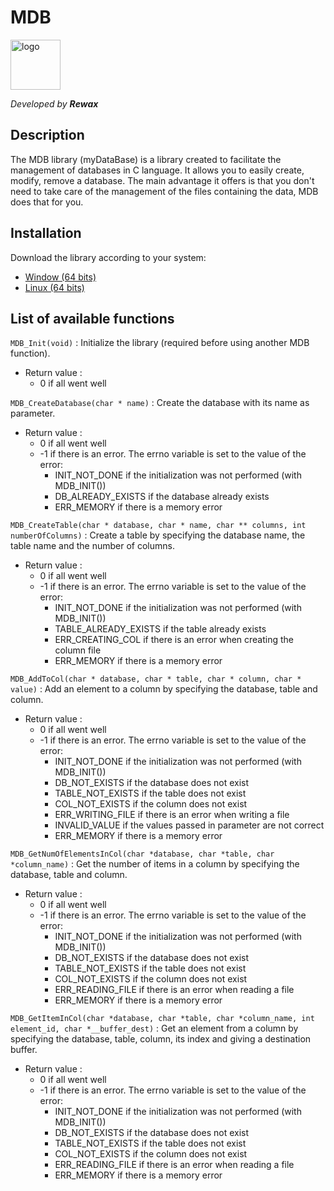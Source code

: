 # **MDB**

<img src="./logo.ico" alt="logo" width="80"> <!--Logo-->  

*Developed by **Rewax***

## Description
The MDB library (myDataBase) is a library created to facilitate the management of databases in C language. It allows you to easily create, modify, remove a database. The main advantage it offers is that you don't need to take care of the management of the files containing the data, MDB does that for you.

## Installation
Download the library according to your system:  
* [Window (64 bits)](https://rewax61.alwaysdata.net/MDB-lib_Win_64.zip)
* [Linux (64 bits)](https://rewax61.alwaysdata.net/MDB-lib_Linux_64.zip)

## List of available functions

`MDB_Init(void)` : Initialize the library (required before using another MDB function).
* Return value :  
    - 0 if all went well

`MDB_CreateDatabase(char * name)` : Create the database with its name as parameter.
* Return value :
    - 0 if all went well
    - -1 if there is an error. The errno variable is set to the value of the error:
        - INIT_NOT_DONE if the initialization was not performed (with MDB_INIT())
        - DB_ALREADY_EXISTS if the database already exists
        - ERR_MEMORY if there is a memory error

`MDB_CreateTable(char * database, char * name, char ** columns, int numberOfColumns)` : Create a table by specifying the database name, the table name and the number of columns.
* Return value :
    - 0 if all went well
    - -1 if there is an error. The errno variable is set to the value of the error:
        - INIT_NOT_DONE if the initialization was not performed (with MDB_INIT())
        - TABLE_ALREADY_EXISTS if the table already exists
        - ERR_CREATING_COL if there is an error when creating the column file
        - ERR_MEMORY if there is a memory error

`MDB_AddToCol(char * database, char * table, char * column, char * value)` : Add an element to a column by specifying the database, table and column.
* Return value :
    - 0 if all went well
    - -1 if there is an error. The errno variable is set to the value of the error:
        - INIT_NOT_DONE if the initialization was not performed (with MDB_INIT())
        - DB_NOT_EXISTS if the database does not exist
        - TABLE_NOT_EXISTS if the table does not exist
        - COL_NOT_EXISTS if the column does not exist
        - ERR_WRITING_FILE if there is an error when writing a file
        - INVALID_VALUE if the values passed in parameter are not correct
        - ERR_MEMORY if there is a memory error

`MDB_GetNumOfElementsInCol(char *database, char *table, char *column_name)` : Get the number of items in a column by specifying the database, table and column.
* Return value :
    - 0 if all went well
    - -1 if there is an error. The errno variable is set to the value of the error:
        - INIT_NOT_DONE if the initialization was not performed (with MDB_INIT())
        - DB_NOT_EXISTS if the database does not exist
        - TABLE_NOT_EXISTS if the table does not exist
        - COL_NOT_EXISTS if the column does not exist
        - ERR_READING_FILE if there is an error when reading a file
        - ERR_MEMORY if there is a memory error

`MDB_GetItemInCol(char *database, char *table, char *column_name, int element_id, char *__buffer_dest)` : Get an element from a column by specifying the database, table, column, its index and giving a destination buffer.
* Return value :
    - 0 if all went well
    - -1 if there is an error. The errno variable is set to the value of the error:
        - INIT_NOT_DONE if the initialization was not performed (with MDB_INIT())
        - DB_NOT_EXISTS if the database does not exist
        - TABLE_NOT_EXISTS if the table does not exist
        - COL_NOT_EXISTS if the column does not exist
        - ERR_READING_FILE if there is an error when reading a file
        - ERR_MEMORY if there is a memory error